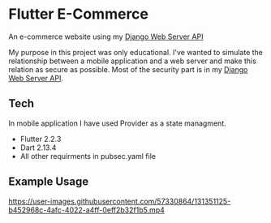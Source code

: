# Flutter E-Commerce

An e-commerce website using my [Django Web Server API]

My purpose in this project was only educational. I've wanted to simulate the relationship between a mobile application and a web server and make this relation as secure as possible. Most of the security part is in my [Django Web Server API].

## Tech

In mobile application I have used Provider as a state managment.  

- Flutter 2.2.3
- Dart 2.13.4
- All other requirments in pubsec.yaml file


## Example Usage


https://user-images.githubusercontent.com/57330864/131351125-b452968c-4afc-4022-a4ff-0eff2b32f1b5.mp4











[Django Web Server API]: <https://github.com/emrecoskun705/e_commerce>

  

